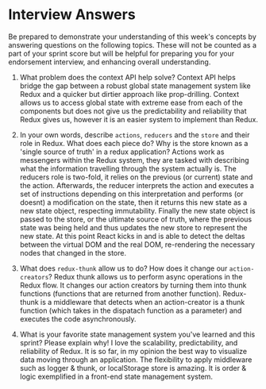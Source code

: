 # Interview Answers

Be prepared to demonstrate your understanding of this week's concepts by answering questions on the following topics. These will not be counted as a part of your sprint score but will be helpful for preparing you for your endorsement interview, and enhancing overall understanding.

1. What problem does the context API help solve?
   Context API helps bridge the gap between a robust global state management system like Redux and a quicker but dirtier approach like prop-drilling. Context allows us to access global state with extreme ease from each of the components but does not give us the predictability and reliability that Redux gives us, however it is an easier system to implement than Redux.

2. In your own words, describe `actions`, `reducers` and the `store` and their role in Redux. What does each piece do? Why is the store known as a 'single source of truth' in a redux application? Actions work as messengers within the Redux system, they are tasked with describing what the information travelling through the system actually is. The reducers role is two-fold, it relies on the previous (or current) state and the action. Afterwards, the reducer interprets the action and executes a set of instructions depending on this interpretation and performs (or doesnt) a modification on the state, then it returns this new state as a new state object, respecting immutability. Finally the new state object is passed to the store, or the ultimate source of truth, where the previous state was being held and thus updates the new store to represent the new state. At this point React kicks in and is able to detect the deltas between the virtual DOM and the real DOM, re-rendering the necessary nodes that changed in the store.

3. What does `redux-thunk` allow us to do? How does it change our `action-creators`?
   Redux thunk allows us to perform async operations in the Redux flow. It changes our action creators by turning them into thunk functions (functions that are returned from another function). Redux-thunk is a middleware that detects when an action-creator is a thunk function (which takes in the dispatach function as a parameter) and executes the code asynchronously.
4. What is your favorite state management system you've learned and this sprint? Please explain why!
   I love the scalability, predictability, and reliability of Redux. It is so far, in my opinion the best way to visualize data moving through an application. The flexibility to apply middleware such as logger & thunk, or localStorage store is amazing. It is order & logic exemplified in a front-end state management system.
